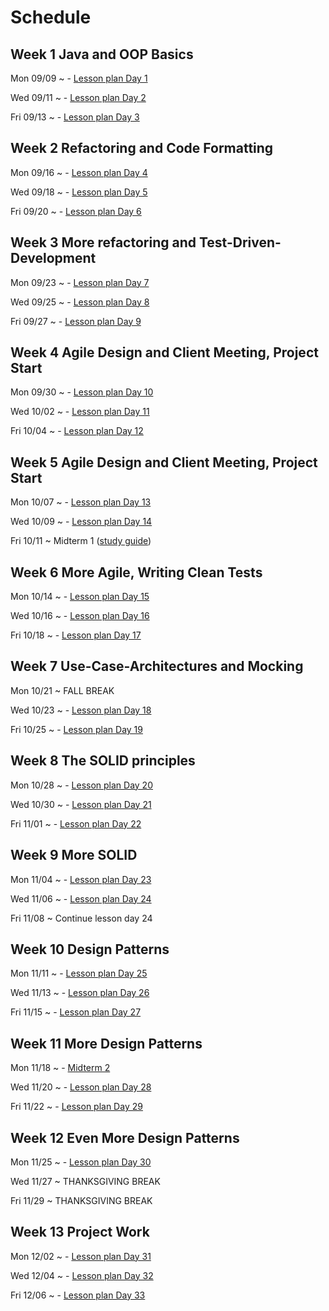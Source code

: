 # Schedule

## Week 1  Java and OOP Basics

Mon 09/09
  ~ - [Lesson plan Day 1](lessonPlansFall/lessonPlanDay01.md)

Wed 09/11
  ~ - [Lesson plan Day 2](lessonPlansFall/lessonPlanDay02.md)

Fri 09/13
  ~ - [Lesson plan Day 3](lessonPlansFall/lessonPlanDay03.md)


## Week 2 Refactoring and Code Formatting

Mon 09/16
  ~ - [Lesson plan Day 4](lessonPlansFall/lessonPlanDay04.md)

Wed 09/18
  ~ - [Lesson plan Day 5](lessonPlansFall/lessonPlanDay05.md)

Fri 09/20
  ~ - [Lesson plan Day 6](lessonPlansFall/lessonPlanDay06.md)

## Week 3 More refactoring and Test-Driven-Development

Mon 09/23
  ~ - [Lesson plan Day 7](lessonPlansFall/lessonPlanDay07.md)

Wed 09/25
  ~ - [Lesson plan Day 8](lessonPlansFall/lessonPlanDay08.md)

Fri 09/27
  ~ - [Lesson plan Day 9](lessonPlansFall/lessonPlanDay09.md)

## Week 4 Agile Design and Client Meeting, Project Start

Mon 09/30
  ~ - [Lesson plan Day 10](lessonPlansFall/lessonPlanDay10.md)

Wed 10/02
  ~ - [Lesson plan Day 11](lessonPlansFall/lessonPlanDay11.md)

Fri 10/04
  ~ - [Lesson plan Day 12](lessonPlansFall/lessonPlanDay12.md)

## Week 5 Agile Design and Client Meeting, Project Start

Mon 10/07
  ~ - [Lesson plan Day 13](lessonPlansFall/lessonPlanDay13.md)

Wed 10/09
  ~ - [Lesson plan Day 14](lessonPlansFall/lessonPlanDay14.md)

Fri 10/11
  ~ Midterm 1 ([study guide](notes/midterm1StudyGuide.md))

## Week 6 More Agile, Writing Clean Tests

Mon 10/14
  ~ - [Lesson plan Day 15](lessonPlansFall/lessonPlanDay15.md)

Wed 10/16
  ~ - [Lesson plan Day 16](lessonPlansFall/lessonPlanDay16.md)

Fri 10/18
  ~ - [Lesson plan Day 17](lessonPlansFall/lessonPlanDay17.md)

## Week 7 Use-Case-Architectures and Mocking

Mon 10/21
  ~ FALL BREAK

Wed 10/23
  ~ - [Lesson plan Day 18](lessonPlansFall/lessonPlanDay18.md)

Fri 10/25
  ~ - [Lesson plan Day 19](lessonPlansFall/lessonPlanDay19.md)

## Week 8 The SOLID principles

Mon 10/28
  ~ - [Lesson plan Day 20](lessonPlansFall/lessonPlanDay20.md)

Wed 10/30
  ~ - [Lesson plan Day 21](lessonPlansFall/lessonPlanDay21.md)

Fri 11/01
  ~ - [Lesson plan Day 22](lessonPlansFall/lessonPlanDay22.md)

## Week 9 More SOLID

Mon 11/04
  ~ - [Lesson plan Day 23](lessonPlansFall/lessonPlanDay23.md)

Wed 11/06
  ~ - [Lesson plan Day 24](lessonPlansFall/lessonPlanDay24.md)

Fri 11/08
  ~ Continue lesson day 24


## Week 10 Design Patterns

Mon 11/11
  ~ - [Lesson plan Day 25](lessonPlansFall/lessonPlanDay25.md)

Wed 11/13
  ~ - [Lesson plan Day 26](lessonPlansFall/lessonPlanDay26.md)

Fri 11/15
  ~ - [Lesson plan Day 27](lessonPlansFall/lessonPlanDay27.md)


## Week 11 More Design Patterns

Mon 11/18
  ~ - [Midterm 2](notes/midterm2StudyGuide.md)

Wed 11/20
  ~ - [Lesson plan Day 28](lessonPlansFall/lessonPlanDay28.md)

Fri 11/22
  ~ - [Lesson plan Day 29](lessonPlansFall/lessonPlanDay29.md)

## Week 12 Even More Design Patterns

Mon 11/25
  ~ - [Lesson plan Day 30](lessonPlansFall/lessonPlanDay30.md)

Wed 11/27
  ~ THANKSGIVING BREAK

Fri 11/29
  ~ THANKSGIVING BREAK


## Week 13 Project Work

Mon 12/02
  ~ - [Lesson plan Day 31](lessonPlansFall/lessonPlanDay31.md)

Wed 12/04
  ~ - [Lesson plan Day 32](lessonPlansFall/lessonPlanDay32.md)

Fri 12/06
  ~ - [Lesson plan Day 33](lessonPlansFall/lessonPlanDay33.md)
